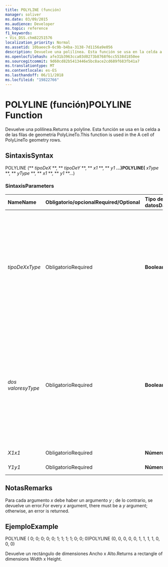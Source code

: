 ```yaml
---
title: POLYLINE (función)
manager: soliver
ms.date: 03/09/2015
ms.audience: Developer
ms.topic: reference
f1_keywords:
- Vis_DSS.chm82251576
localization_priority: Normal
ms.assetid: 10baeec9-6c9b-b4ba-3138-7d1156a9e056
description: Devuelve una polilínea. Esta función se usa en la celda a de las filas de geometría PolyLineTo.
ms.openlocfilehash: afe31b3963cca03d0273b8768f6cc5538d1850ee
ms.sourcegitcommit: 9d60cd82b5413446e5bc8ace2cd689f683fb41a7
ms.translationtype: MT
ms.contentlocale: es-ES
ms.lasthandoff: 06/11/2018
ms.locfileid: "19822766"
---
```

# <a name="polyline-function"></a><span data-ttu-id="4dd0c-104">POLYLINE (función)</span><span class="sxs-lookup"><span data-stu-id="4dd0c-104">POLYLINE Function</span></span>

<span data-ttu-id="4dd0c-105">Devuelve una polilínea.</span><span class="sxs-lookup"><span data-stu-id="4dd0c-105">Returns a polyline.</span></span> <span data-ttu-id="4dd0c-106">Esta función se usa en la celda a de las filas de geometría PolyLineTo.</span><span class="sxs-lookup"><span data-stu-id="4dd0c-106">This function is used in the A cell of PolyLineTo geometry rows.</span></span> 
  
## <a name="syntax"></a><span data-ttu-id="4dd0c-107">Sintaxis</span><span class="sxs-lookup"><span data-stu-id="4dd0c-107">Syntax</span></span>

<span data-ttu-id="4dd0c-108">POLYLINE (** *tipoDeX* **, ** *tipoDeY* **, ** *x1* **, ** *y1* **...)</span><span class="sxs-lookup"><span data-stu-id="4dd0c-108">POLYLINE(** *xType* **, ** *yType* **, ** *x1* **, ** *y1* **...)</span></span> 
  
### <a name="parameters"></a><span data-ttu-id="4dd0c-109">Sintaxis</span><span class="sxs-lookup"><span data-stu-id="4dd0c-109">Parameters</span></span>

|<span data-ttu-id="4dd0c-110">**Name**</span><span class="sxs-lookup"><span data-stu-id="4dd0c-110">**Name**</span></span>|<span data-ttu-id="4dd0c-111">**Obligatorio/opcional**</span><span class="sxs-lookup"><span data-stu-id="4dd0c-111">**Required/Optional**</span></span>|<span data-ttu-id="4dd0c-112">**Tipo de datos**</span><span class="sxs-lookup"><span data-stu-id="4dd0c-112">**Data Type**</span></span>|<span data-ttu-id="4dd0c-113">**Descripción**</span><span class="sxs-lookup"><span data-stu-id="4dd0c-113">**Description**</span></span>|
|:-----|:-----|:-----|:-----|
| <span data-ttu-id="4dd0c-114">_tipoDeX_</span><span class="sxs-lookup"><span data-stu-id="4dd0c-114">_xType_</span></span> <br/> |<span data-ttu-id="4dd0c-115">Obligatorio</span><span class="sxs-lookup"><span data-stu-id="4dd0c-115">Required</span></span>  <br/> |<span data-ttu-id="4dd0c-116">**Boolean**</span><span class="sxs-lookup"><span data-stu-id="4dd0c-116">**Boolean**</span></span> <br/> |<span data-ttu-id="4dd0c-117">Especifica cómo interpretar los datos de entrada de _x_ .</span><span class="sxs-lookup"><span data-stu-id="4dd0c-117">Specifies how to interpret the  _x_ input data.</span></span> <span data-ttu-id="4dd0c-118">_Si es 0, la entrada _x__ -datos x se interpretan como un porcentaje del ancho.</span><span class="sxs-lookup"><span data-stu-id="4dd0c-118">If  _xType_ is 0, the input  _x_-data is interpreted as a percentage of Width.</span></span> <span data-ttu-id="4dd0c-119">_Si es 1, la entrada _x__ -datos se interpretan como una coordenada local.</span><span class="sxs-lookup"><span data-stu-id="4dd0c-119">If  _xType_ is 1, the input  _x_-data is interpreted as a local coordinate.</span></span>  <br/> |
| <span data-ttu-id="4dd0c-120">_dos valores_</span><span class="sxs-lookup"><span data-stu-id="4dd0c-120">_yType_</span></span> <br/> |<span data-ttu-id="4dd0c-121">Obligatorio</span><span class="sxs-lookup"><span data-stu-id="4dd0c-121">Required</span></span>  <br/> |<span data-ttu-id="4dd0c-122">**Boolean**</span><span class="sxs-lookup"><span data-stu-id="4dd0c-122">**Boolean**</span></span> <br/> |<span data-ttu-id="4dd0c-123">Especifica cómo se debe interpretar la _y_-datos de entrada.</span><span class="sxs-lookup"><span data-stu-id="4dd0c-123">Specifies how to interpret the  _y_-input data.</span></span> <span data-ttu-id="4dd0c-124">_Si es 0, la entrada _y__ -datos de x se interpretan como un porcentaje del alto.</span><span class="sxs-lookup"><span data-stu-id="4dd0c-124">If  _yType_ is 0, the input  _y_-data is interpreted as a percentage of Height.</span></span> <span data-ttu-id="4dd0c-125">_Si es 1, la entrada _y__ -datos se interpretan como una coordenada local.</span><span class="sxs-lookup"><span data-stu-id="4dd0c-125">If  _yType_ is 1, the input  _y_-data is interpreted as a local coordinate.</span></span>  <br/> |
| <span data-ttu-id="4dd0c-126">_X1_</span><span class="sxs-lookup"><span data-stu-id="4dd0c-126">_x1_</span></span> <br/> |<span data-ttu-id="4dd0c-127">Obligatorio</span><span class="sxs-lookup"><span data-stu-id="4dd0c-127">Required</span></span>  <br/> |<span data-ttu-id="4dd0c-128">**Número**</span><span class="sxs-lookup"><span data-stu-id="4dd0c-128">**Number**</span></span> <br/> | <span data-ttu-id="4dd0c-129">Una _x_-coordinar.</span><span class="sxs-lookup"><span data-stu-id="4dd0c-129">An  _x_-coordinate.</span></span>  <br/> |
| <span data-ttu-id="4dd0c-130">_Y1_</span><span class="sxs-lookup"><span data-stu-id="4dd0c-130">_y1_</span></span> <br/> |<span data-ttu-id="4dd0c-131">Obligatorio</span><span class="sxs-lookup"><span data-stu-id="4dd0c-131">Required</span></span>  <br/> |<span data-ttu-id="4dd0c-132">**Número**</span><span class="sxs-lookup"><span data-stu-id="4dd0c-132">**Number**</span></span> <br/> |<span data-ttu-id="4dd0c-133">Un _y_-coordinar.</span><span class="sxs-lookup"><span data-stu-id="4dd0c-133">A  _y_-coordinate.</span></span>  <br/> |
   
## <a name="remarks"></a><span data-ttu-id="4dd0c-134">Notas</span><span class="sxs-lookup"><span data-stu-id="4dd0c-134">Remarks</span></span>

<span data-ttu-id="4dd0c-135">Para cada argumento *x* debe haber un argumento *y* ; de lo contrario, se devuelve un error.</span><span class="sxs-lookup"><span data-stu-id="4dd0c-135">For every  *x*  argument, there must be a  *y*  argument; otherwise, an error is returned.</span></span> 
  
## <a name="example"></a><span data-ttu-id="4dd0c-136">Ejemplo</span><span class="sxs-lookup"><span data-stu-id="4dd0c-136">Example</span></span>

<span data-ttu-id="4dd0c-137">POLYLINE ( 0; 0; 0; 0; 0; 1; 1; 1; 1; 0; 0; 0)</span><span class="sxs-lookup"><span data-stu-id="4dd0c-137">POLYLINE (0, 0, 0, 0, 0, 1, 1, 1, 1, 0, 0, 0)</span></span> 
  
<span data-ttu-id="4dd0c-138">Devuelve un rectángulo de dimensiones Ancho x Alto.</span><span class="sxs-lookup"><span data-stu-id="4dd0c-138">Returns a rectangle of dimensions Width x Height.</span></span> 
  

